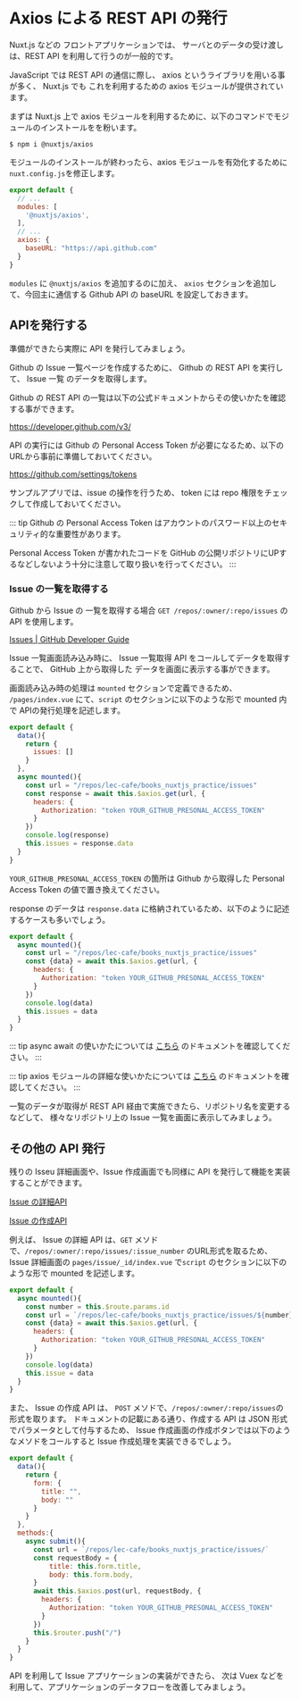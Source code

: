 # Axios による REST API の発行

Nuxt.js などの フロントアプリケーションでは、
サーバとのデータの受け渡しは、REST API を利用して行うのが一般的です。

JavaScript では REST API の通信に際し、 axios というライブラリを用いる事が多く、
Nuxt.js でも これを利用するための axios モジュールが提供されています。

まずは Nuxt.js 上で axios モジュールを利用するために、以下のコマンドでモジュールのインストールをを粉います。

```
$ npm i @nuxtjs/axios
```

モジュールのインストールが終わったら、axios モジュールを有効化するために`nuxt.config.js`を修正します。

```js
export default {
  // ...
  modules: [
    '@nuxtjs/axios',
  ],
  // ...
  axios: {
    baseURL: "https://api.github.com"
  }
}
```

`modules` に `@nuxtjs/axios` を追加するのに加え、
`axios` セクションを追加して、今回主に通信する Github API の baseURL を設定しておきます。

## APIを発行する

準備ができたら実際に API を発行してみましょう。

Github の Issue 一覧ページを作成するために、 Github の REST API を実行して、
Issue 一覧 のデータを取得します。

Github の REST API の一覧は以下の公式ドキュメントからその使いかたを確認する事ができます。

https://developer.github.com/v3/

API の実行には Github の Personal Access Token が必要になるため、以下のURLから事前に準備しておいてください。

https://github.com/settings/tokens

サンプルアプリでは、issue の操作を行うため、 token には repo 権限をチェックして作成しておいてください。 

::: tip
Github の Personal Access Token はアカウントのパスワード以上のセキュリティ的な重要性があります。

Personal Access Token が書かれたコードを GitHub の公開リポジトリにUPするなどしないよう十分に注意して取り扱いを行ってください。
:::

### Issue の一覧を取得する

Github から Issue の 一覧を取得する場合 `GET /repos/:owner/:repo/issues` の API を使用します。

[Issues \| GitHub Developer Guide](https://developer.github.com/v3/issues/#list-issues-for-a-repository)

Issue 一覧画面読み込み時に、 Issue 一覧取得 API をコールしてデータを取得することで、
GitHub 上から取得した データを画面に表示する事ができます。

画面読み込み時の処理は `mounted` セクションで定義できるため、
`/pages/index.vue` にて、`script` のセクションに以下のような形で mounted 内で APIの発行処理を記述します。

```js
export default {
  data(){
    return {
      issues: []
    }
  },
  async mounted(){
    const url = "/repos/lec-cafe/books_nuxtjs_practice/issues"
    const response = await this.$axios.get(url, {
      headers: {
        Authorization: "token YOUR_GITHUB_PRESONAL_ACCESS_TOKEN"
      }
    })
    console.log(response)
    this.issues = response.data
  }
}
```

`YOUR_GITHUB_PRESONAL_ACCESS_TOKEN` の箇所は Github から取得した Personal Access Token の値で置き換えてください。

response のデータは `response.data` に格納されているため、以下のように記述するケースも多いでしょう。

```js
export default {
  async mounted(){
    const url = "/repos/lec-cafe/books_nuxtjs_practice/issues"
    const {data} = await this.$axios.get(url, {
      headers: {
        Authorization: "token YOUR_GITHUB_PRESONAL_ACCESS_TOKEN"
      }
    })
    console.log(data)
    this.issues = data
  }
}
```

::: tip 
async await の使いかたについては [こちら](/9.1.Promise%20と%20async%20await/) のドキュメントを確認してください。
:::

::: tip 
axios モジュールの詳細な使いかたについては [こちら](/9.2.axios%20モジュールの使いかた/) のドキュメントを確認してください。
:::

一覧のデータが取得が REST API 経由で実施できたら、リポジトリ名を変更するなどして、
様々なリポジトリ上の Issue 一覧を画面に表示してみましょう。

## その他の API 発行

残りの Isseu 詳細画面や、Issue 作成画面でも同様に API を発行して機能を実装することができます。


[Issue の詳細API](https://developer.github.com/v3/issues/#get-a-single-issue)

[Issue の作成API](https://developer.github.com/v3/issues/#create-an-issue)


例えば、 Issue の詳細 API は、`GET` メソドで、`/repos/:owner/:repo/issues/:issue_number` のURL形式を取るため、
Issue 詳細画面の `pages/issue/_id/index.vue` で`script` のセクションに以下のような形で mounted を記述します。

```js
export default {
  async mounted(){
    const number = this.$route.params.id
    const url = `/repos/lec-cafe/books_nuxtjs_practice/issues/${number}`
    const {data} = await this.$axios.get(url, {
      headers: {
        Authorization: "token YOUR_GITHUB_PRESONAL_ACCESS_TOKEN"
      }
    })
    console.log(data)
    this.issue = data
  }
}
```

また、 Issue の作成 API は、 `POST` メソドで、`/repos/:owner/:repo/issues`の形式を取ります。
ドキュメントの記載にある通り、作成する API は JSON 形式でパラメータとして付与するため、
Issue 作成画面の作成ボタンでは以下のようなメソドをコールすると Issue 作成処理を実装できるでしょう。

```js
export default {
  data(){
    return {
      form: {
        title: "",
        body: ""
      }
    }
  },
  methods:{
    async submit(){
      const url = `/repos/lec-cafe/books_nuxtjs_practice/issues/`
      const requestBody = {
          title: this.form.title,
          body: this.form.body,
      }
      await this.$axios.post(url, requestBody, {
        headers: {
          Authorization: "token YOUR_GITHUB_PRESONAL_ACCESS_TOKEN"
        }
      })
      this.$router.push("/")
    }
  }
}
```

API を利用して Issue アプリケーションの実装ができたら、
次は Vuex などを利用して、アプリケーションのデータフローを改善してみましょう。
